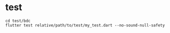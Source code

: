 # test

```shell
cd test/bdc
flutter test relative/path/to/test/my_test.dart --no-sound-null-safety
```
